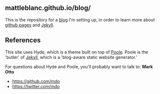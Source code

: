 ## mattleblanc.github.io/blog/

This is the repository for a [blog](mattleblanc.github.io/blog/) I'm setting up, in order to learn more about [github pages](https://pages.github.com/) and [Jekyll](http://jekyllrb.com).

## References

This site uses Hyde, which is a theme built on top of [Poole](https://github.com/poole/poole). Poole is the 'butler' of [Jekyll](http://jekyllrb.com), which is a 'blog-aware static website generator.'

For questions about Hyde and Poole, you'll probably want to talk to: **Mark Otto**
- <https://github.com/mdo>
- <https://twitter.com/mdo>

